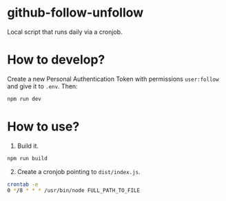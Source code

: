 # github-follow-unfollow

Local script that runs daily via a cronjob.

# How to develop?

Create a new Personal Authentication Token with permissions `user:follow` and give it to `.env`. Then:

```bash
npm run dev
```

# How to use?

1. Build it.

```bash
npm run build
```

2. Create a cronjob pointing to `dist/index.js`.

```bash
crontab -e
0 */8 * * * /usr/bin/node FULL_PATH_TO_FILE
```
